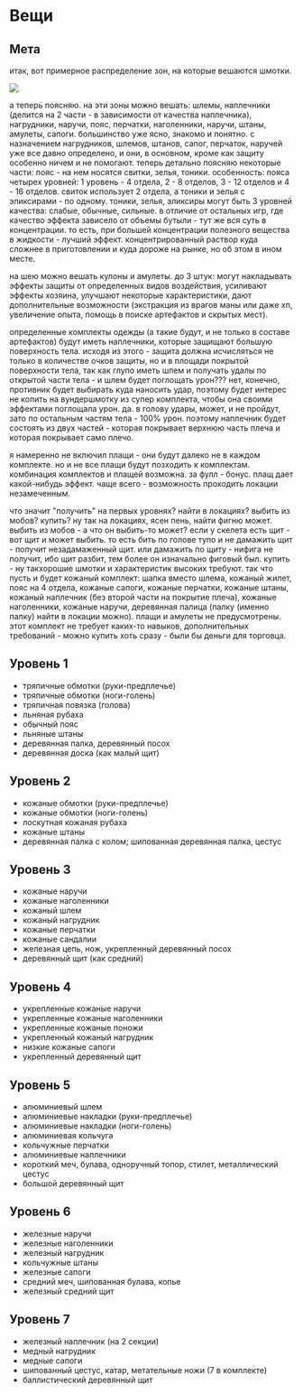 # Вещи

## Мета

итак, вот примерное распределение зон, на которые вешаются шмотки. 

![ ](https://f.cloud.github.com/assets/4042329/406793/9cd3f9a0-aabb-11e2-9159-47221dcf03c4.png)

а теперь поясняю. на эти зоны можно вешать:
шлемы, наплечники (делится на 2 части - в зависимости от качества наплечника), нагрудники, наручи, пояс, перчатки, наголенники, наручи, штаны, амулеты, сапоги. большинство уже ясно, знакомо и понятно. с назначением нагрудников, шлемов, штанов, сапог, перчаток, наручей уже все давно определено, и они, в основном, кроме как защиту особенно ничем и не помогают. теперь детально поясняю некоторые части:
пояс - на нем носятся свитки, зелья, тоники. особенность: пояса четырех уровней: 1 уровень - 4 отдела, 2 - 8 отделов, 3 - 12 отделов и 4 - 16 отделов. свиток использует 2 отдела, а тоники и зелья с эликсирами - по одному. тоники, зелья, эликсиры могут быть 3 уровней качества: слабые, обычные, сильные. в отличие от остальных игр, где качество эффекта зависело от объемы бутыли - тут же вся суть в концентрации. то есть, при большей концентрации полезного вещества в жидкости - лучший эффект. концентрированный раствор куда сложнее в приготовлении и куда дороже на рынке, но об этом в ином месте.

на шею можно вешать кулоны и амулеты. до 3 штук: могут накладывать эффекты защиты от определенных видов воздействия, усиливают эффекты хозяина, улучшают некоторые характеристики, дают дополнительные возможности (экстракция из врагов маны или даже хп, увеличение опыта, помощь в поиске артефактов и скрытых мест).

определенные комплекты одежды (а такие будут, и не только в составе артефактов)  будут иметь наплечники, которые защищают большую поверхность тела. исходя из этого - защита должна исчисляться не только в количестве очков защиты, но и в площади покрытой поверхности тела, так как глупо иметь шлем и получать удалы по открытой части тела - и шлем будет поглощать урон??? нет, конечно, противник будет выбирать куда наносить удар, поэтому будет интерес не копить на вундершмотку из супер комплекта, чтобы она своими эффектами поглощала урон. да. в голову удары, может, и не пройдут, зато по остальным частям тела - 100% урон. поэтому наплечник будет состоять из двух частей - которая покрывает верхнюю часть плеча и которая покрывает само плечо.

я намеренно не включил плащи - они будут далеко не в каждом комплекте. но и не все плащи будут позходить к комплектам. комбинация комплектов и плащей возможна. за фулл - бонус. плащ дает какой-нибудь эффект. чаще всего - возможность проходить локации незамеченным.

что значит "получить" на первых уровнях? найти в локациях? выбить из мобов? купить?
ну так на локациях, ясен пень, найти фигню может. 
выбить из мобов - а что он выбить-то может? если у скелета есть щит - вот щит и может выбить. то есть бить по голове тупо и не дамажить щит - получит незадамаженный щит. или дамажить по щиту - нифига не получит, ибо щит разбит, тем более он изначально фиговый был.
купить - ну такхорошие шмотки и характеристик высоких требуют. так что пусть и будет кожаный комплект: шапка вместо шлема, кожаный жилет, пояс на 4 отдела, кожаные сапоги, кожаные перчатки, кожаные штаны, кожаный наплечник (без второй части на покрытие плеча), кожаные наголенники, кожаные наручи, деревянная палица (палку (именно палку) найти в локации можно). плащи и амулеты не предусмотрены. 
этот комплект не требует каких-то навыков, дополнительных требований - можно купить хоть сразу - были бы деньги для торговца.


## Уровень 1

* тряпичные обмотки (руки-предплечье)
* тряпичные обмотки (ноги-голень)
* тряпичная повязка (голова)
* льняная рубаха 
* обычный пояс
* льняные штаны
* деревянная палка, деревянный посох
* деревянная доска (как малый щит)


## Уровень 2

* кожаные обмотки (руки-предплечье)
* кожаные обмотки (ноги-голень)
* лоскутная кожаная рубаха
* кожаные штаны
* деревянная палка с колом; шипованная деревянная палка, цестус


## Уровень 3

* кожаные наручи
* кожаные наголенники
* кожаный шлем
* кожаный нагрудник
* кожаные перчатки
* кожаные сандалии
* железная цепь, нож, укрепленный деревянный посох
* деревянный щит (как средний)



## Уровень 4

* укрепленные кожаные наручи
* укрепленные кожаные наголенники
* укрепленные кожаные поножи
* укрепленный кожаный нагрудник
* низкие кожаные сапоги
* укрепленный деревянный щит


## Уровень 5

* алюминиевый шлем
* алюминиевые накладки (руки-предплечье)
* алюминиевые накладки (ноги-голень)
* алюминиевая кольчуга
* кольчужные перчатки
* алюминиевые наплечники
* короткий меч, булава, одноручный топор, стилет, металлический цестус
* большой деревянный щит


## Уровень 6

* железные наручи
* железные наголенники
* железный нагрудник
* кольчужные штаны
* железные сапоги
* средний меч, шипованная булава, копье
* железный средний щит


## Уровень 7

* железный наплечник (на 2 секции)
* медный нагрудник
* медные сапоги
* шипованный цестус, катар, метательные ножи (7 в комплекте)
* баллистический деревянный щит
